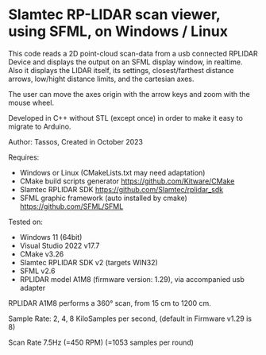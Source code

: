 # Slamtec RP-LIDAR scan viewer, using SFML, on Windows / Linux

This code reads a 2D point-cloud scan-data from a usb connected RPLIDAR Device and displays the output on an SFML display window, in realtime.
Also it displays the LIDAR itself, its settings, closest/farthest distance arrows, low/hight distance limits, and the cartesian axes.

The user can move the axes origin with the arrow keys and zoom with the mouse wheel.

Developed in C++ without STL (except once) in order to make it easy to migrate to Arduino.

Author: Tassos, Created in October 2023

Requires: 
* Windows	or Linux (CMakeLists.txt may need adaptation)
* CMake build scripts generator https://github.com/Kitware/CMake
* Slamtec RPLIDAR SDK https://github.com/Slamtec/rplidar_sdk
* SFML graphic framework (auto installed by cmake) https://github.com/SFML/SFML

Tested on:
* Windows 11 (64bit)
* Visual Studio 2022 v17.7
* CMake v3.26
* Slamtec RPLIDAR SDK v2 (targets WIN32)
* SFML v2.6
* RPLIDAR model A1M8 (firmware version: 1.29), via accompanied usb adapter

RPLIDAR A1M8 performs a 360° scan, from 15 cm to 1200 cm.

Sample Rate: 2, 4, 8 KiloSamples per second, (default in Firmware v1.29 is 8)

Scan Rate 7.5Hz (=450 RPM) (=1053 samples per round)
